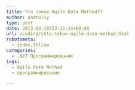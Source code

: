 ```yaml
---
title: Что такое Agile Data Method??
author: anatoliy
type: post
date: 2013-03-18T22:11:34+00:00
url: /coding/chto-takoe-agile-data-method.html
robotsmeta:
  - index,follow
categories:
  - .NET Программирование
tags:
  - Agile Data Method
  - программирование

---
```

